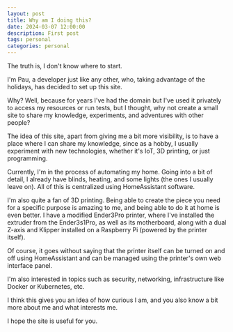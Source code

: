 ```yaml
---
layout: post
title: Why am I doing this?
date: 2024-03-07 12:00:00
description: First post 
tags: personal
categories: personal
---
```


The truth is, I don't know where to start.

I'm Pau, a developer just like any other, who, taking advantage of the holidays, has decided to set up this site.

Why? Well, because for years I've had the domain but I've used it privately to access my resources or run tests, but I thought, why not create a small site to share my knowledge, experiments, and adventures with other people? 

The idea of this site, apart from giving me a bit more visibility, is to have a place where I can share my knowledge, since as a hobby, I usually experiment with new technologies, whether it's IoT, 3D printing, or just programming.

Currently, I'm in the process of automating my home. Going into a bit of detail, I already have blinds, heating, and some lights (the ones I usually leave on). All of this is centralized using HomeAssistant software.

I'm also quite a fan of 3D printing. Being able to create the piece you need for a specific purpose is amazing to me, and being able to do it at home is even better. I have a modified Ender3Pro printer, where I've installed the extruder from the Ender3s1Pro, as well as its motherboard, along with a dual Z-axis and Klipper installed on a Raspberry Pi (powered by the printer itself).

Of course, it goes without saying that the printer itself can be turned on and off using HomeAssistant and can be managed using the printer's own web interface panel.

I'm also interested in topics such as security, networking, infrastructure like Docker or Kubernetes, etc.

I think this gives you an idea of how curious I am, and you also know a bit more about me and what interests me.

I hope the site is useful for you.